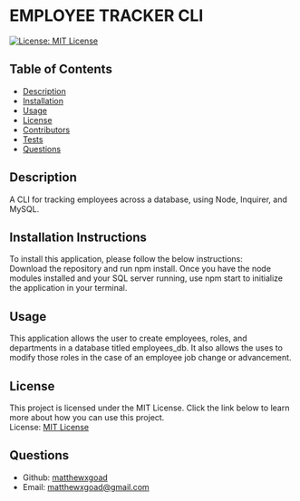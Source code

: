# EMPLOYEE TRACKER CLI

[![License: MIT License](https://img.shields.io/badge/License-MIT-yellow.svg)](https://opensource.org/licenses/MIT)

## Table of Contents
- [Description](#description)
- [Installation](#installation)
- [Usage](#usage)
- [License](#license)
- [Contributors](#contributors)
- [Tests](#tests)
- [Questions](#questions)

## Description

A CLI for tracking employees across a database, using Node, Inquirer, and MySQL.

## Installation Instructions

To install this application, please follow the below instructions:  
Download the repository and run npm install. Once you have the node modules installed and your SQL server running, use npm start to initialize the application in your terminal. 

## Usage

This application allows the user to create employees, roles, and departments in a database titled employees_db. It also allows the uses to modify those roles in the case of an employee job change or advancement. 

## License 

This project is licensed under the MIT License. Click the link below to learn more about how you can use this project.  
License: [MIT License](https://opensource.org/licenses/MIT)



## Questions

* Github: [matthewxgoad](https://github.com/matthewxgoad)  
* Email: [matthewxgoad@gmail.com](mailto:matthewxgoad@gmail.com)
